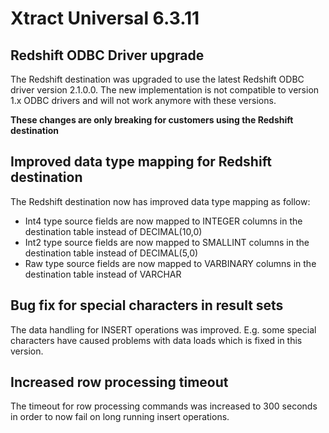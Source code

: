 # Xtract Universal 6.3.11

## Redshift ODBC Driver upgrade

The Redshift destination was upgraded to use the latest Redshift ODBC driver version 2.1.0.0. The new implementation is not compatible to version 1.x ODBC drivers and will not work anymore with these versions.

**These changes are only breaking for customers using the Redshift destination**

## Improved data type mapping for Redshift destination

The Redshift destination now has improved data type mapping as follow:

* Int4 type source fields are now mapped to INTEGER columns in the destination table instead of DECIMAL(10,0)
* Int2 type source fields are now mapped to SMALLINT columns in the destination table instead of DECIMAL(5,0)
* Raw type source fields are now mapped to VARBINARY columns in the destination table instead of VARCHAR

## Bug fix for special characters in result sets

The data handling for INSERT operations was improved. E.g. some special characters have caused problems with data loads which is fixed in this version.

## Increased row processing timeout

The timeout for row processing commands was increased to 300 seconds in order to now fail on long running insert operations.
